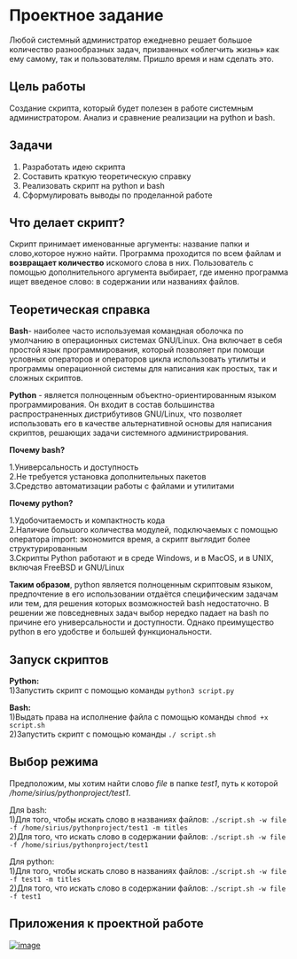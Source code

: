 # Проектное задание
Любой системный администратор ежедневно решает большое количество разнообразных задач, призванных «облегчить жизнь» как ему самому, так и пользователям.
Пришло время и нам сделать это.
## Цель работы 
Создание скрипта, который будет полезен в работе системным администратором. Анализ и сравнение реализации на python и bash.
## Задачи 
1) Разработать идею скрипта
2) Составить краткую теоретическую справку
3) Реализовать скрипт на python и bash
4) Сформулировать выводы по проделанной работе 
## Что делает скрипт?
Скрипт принимает именованные аргументы: название папки и слово,которое нужно найти. Программа проходится по всем файлам и **возвращает количество** искомого слова в них. Пользователь с помощью дополнительного аргумента выбирает, где именно программа ищет введеное слово: в содержании или названиях файлов. 
## Теоретическая справка
**Bash**- наиболее часто используемая командная оболочка по умолчанию в операционных системах GNU/Linux. Она включает в себя простой язык программирования, который позволяет при помощи условных операторов и операторов цикла использовать утилиты и программы операционной системы для написания как простых, так и сложных скриптов.

**Python** - является полноценным объектно-ориентированным языком программирования. Он входит в состав большинства распространенных дистрибутивов GNU/Linux, что позволяет использовать его в качестве альтернативной основы для написания скриптов, решающих задачи системного администрирования.

**Почему bash?**

1.Универсальность и доступность \
2.Не требуется установка дополнительных пакетов \
3.Средство автоматизации работы с файлами и утилитами 

**Почему python?**

1.Удобочитаемость и компактность кода \
2.Наличие большого количества модулей, подключаемых с помощью оператора import: экономится время, а скрипт выглядит более структурированным \
3.Скрипты Python работают и в среде Windows, и в MacOS, и в UNIX, включая FreeBSD и GNU/Linux 

**Таким образом**, python является полноценным скриптовым языком, предпочтение в его использовании отдаётся специфическим задачам или тем, для решения которых возможностей bash недостаточно. В решении же повседневных задач выбор нередко падает на bash по причине его универсальности и доступности. Однако преимущество python в его удобстве и большей функциональности. 

## Запуск скриптов
**Python:** \
1)Запустить скрипт с помощью команды ``` python3 script.py ```

**Bash:** \
1)Выдать права на исполнение файла с помощью команды ``` chmod +x script.sh  ``` \
2)Запустить скрипт с помощью команды ``` ./ script.sh ```

## Выбор режима 
Предположим, мы хотим найти слово *file* в папке *test1*, путь к которой */home/sirius/pythonproject/test1*. 

Для bash: \
1)Для того, чтобы искать слово в названиях файлов: ```./script.sh -w file -f /home/sirius/pythonproject/test1 -m titles``` \
2)Для того, что искать слово в содержании файлов: ```./script.sh -w file -f /home/sirius/pythonproject/test1```

Для python: \
1)Для того, чтобы искать слово в названиях файлов: ```./script.sh -w file -f test1 -m titles``` \
2)Для того, что искать слово в содержании файлов: ```./script.sh -w file -f test1```


## Приложения к проектной работе
<a href="https://ibb.co/R4Pnsb4"><img src="https://i.ibb.co/rfMPz0f/image.jpg" alt="image" border="0"></a>
